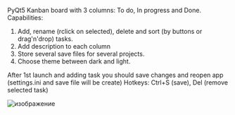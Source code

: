 PyQt5 Kanban board with 3 columns: To do, In progress and Done.
Сapabilities:
  1) Add, rename (rclick on selected), delete and sort (by buttons or drag'n'drop) tasks.
  2) Add description to each column
  3) Store several save files for several projects.
  4) Choose theme between dark and light.
  
After 1st launch and adding task you should save changes and reopen app (settings.ini and save file will be create)
Hotkeys: Ctrl+S (save), Del (remove selected task)

![изображение](https://user-images.githubusercontent.com/55141339/140645911-f8980006-04bc-416c-a8d7-ae798a4f63e7.png)
